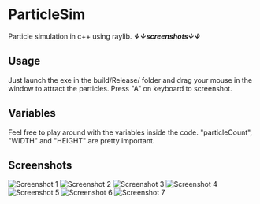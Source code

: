 # ParticleSim
Particle simulation in c++ using raylib. ***↓↓screenshots↓↓***

## Usage
Just launch the exe in the build/Release/ folder and drag your mouse in the window to attract the particles. Press "A" on keyboard to screenshot.

## Variables
Feel free to play around with the variables inside the code.
"particleCount", "WIDTH" and "HEIGHT" are pretty important.

## Screenshots
![Screenshot 1](https://raw.githubusercontent.com/0xIrakli/ParticleSim/master/build/Release/0.png?raw=true])
![Screenshot 2](https://raw.githubusercontent.com/0xIrakli/ParticleSim/master/build/Release/6.png?raw=true])
![Screenshot 3](https://raw.githubusercontent.com/0xIrakli/ParticleSim/master/build/Release/3.png?raw=true])
![Screenshot 4](https://raw.githubusercontent.com/0xIrakli/ParticleSim/master/build/Release/4.png?raw=true])
![Screenshot 5](https://raw.githubusercontent.com/0xIrakli/ParticleSim/master/build/Release/5.png?raw=true])
![Screenshot 6](https://raw.githubusercontent.com/0xIrakli/ParticleSim/master/build/Release/2.png?raw=true])
![Screenshot 7](https://raw.githubusercontent.com/0xIrakli/ParticleSim/master/build/Release/7.png?raw=true])
